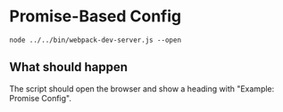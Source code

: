 # Promise-Based Config

```shell
node ../../bin/webpack-dev-server.js --open
```

## What should happen

The script should open the browser and show a heading with "Example: Promise Config".
